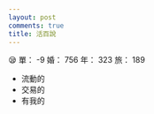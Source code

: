 ```yaml
---
layout: post
comments: true
title: 活百說
---
```


:sleepy: 單： -9 婚： 756 年： 323 旅： 189

- 流動的
- 交易的
- 有我的

